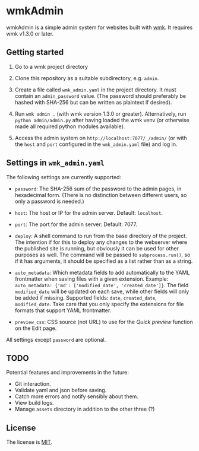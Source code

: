 # wmkAdmin

wmkAdmin is a simple admin system for websites built with [wmk].
It requires wmk v1.3.0 or later.

## Getting started

1. Go to a wmk project directory

2. Clone this repository as a suitable subdirectory, e.g. `admin`.

3. Create a file called `wmk_admin.yaml` in the project directory. It must
   contain an `admin_password` value. (The password should preferably be hashed
   with SHA-256 but can be written as plaintext if desired).

4. Run `wmk admin .` (with wmk version 1.3.0 or greater). Alternatively,
   run `python admin/admin.py` after having loaded the wmk venv (or otherwise
   made all required python modules available).

5. Access the admin system on `http://localhost:7077/_/admin/` (or with the
   `host` and `port` configured in the `wmk_admin.yaml` file) and log in.

## Settings in `wmk_admin.yaml`

The following settings are currently supported:

- `password`: The SHA-256 sum of the password to the admin pages, in hexadecimal
  form. (There is no distinction between different users, so only a password is
  needed.)

- `host`: The host or IP for the admin server. Default: `localhost`.

- `port`: The port for the admin server: Default: 7077.

- `deploy`: A shell command to run from the base directory of the project.
  The intention if for this to deploy any changes to the webserver where
  the published site is running, but obviously it can be used for other purposes
  as well. The command will be passed to `subprocess.run()`, so if it has
  arguments, it should be specified as a list rather than as a string.

- `auto_metadata`: Which metadata fields to add automatically to the YAML
  frontmatter when saving files with a given extension. Example: `auto_metadata:
  {'md': ['modified_date', 'created_date']}`. The field `modified_date` will be
  updated on each save, while other fields will only be added if missing.
  Supported fields: `date`, `created_date`, `modified_date`. Take care that
  you only specify the extensions for file formats that support YAML
  frontmatter.

- `preview_css`: CSS source (not URL) to use for the *Quick preview*
  function on the Edit page.

All settings except `password` are optional.

## TODO

Potential features and improvements in the future:

- Git interaction.
- Validate yaml and json before saving.
- Catch more errors and notify sensibly about them.
- View build logs.
- Manage `assets` directory in addition to the other three (?)

## License

The license is [MIT].

[wmk]: https://github.com/bk/wmk
[Bottle]: https://bottlepy.org/
[MIT]: https://opensource.org/license/mit/
